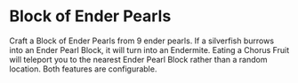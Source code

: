 # Block of Ender Pearls

Craft a Block of Ender Pearls from 9 ender pearls.  If a silverfish burrows into an Ender Pearl Block, it will turn into an Endermite.  Eating a Chorus Fruit will teleport you to the nearest Ender Pearl Block rather than a random location.  Both features are configurable.
